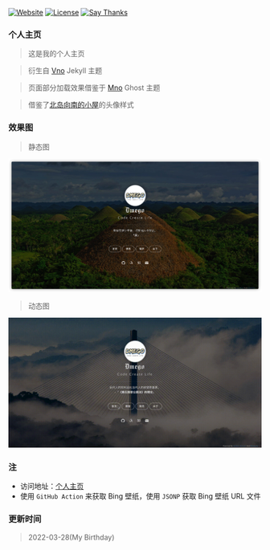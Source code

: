 [![Website](https://img.shields.io/website-up-down-green-red/http/i.dmego.cn.svg)](https://gitee.com/dishitiangege/personal-blog)
[![License](https://img.shields.io/github/license/dmego/home.github.io.svg)](/LICENSE)
[![Say Thanks](https://img.shields.io/badge/Say-Thanks!-1EAEDB.svg)](https://saythanks.io/to/dmego)

### 个人主页

>这是我的个人主页

>衍生自 [Vno](https://github.com/onevcat/vno-jekyll) Jekyll 主题

>页面部分加载效果借鉴于 [Mno](https://github.com/mcc108/mno) Ghost 主题

>借鉴了[北岛向南的小屋](https://javef.github.io/)的头像样式

### 效果图

>静态图

![主页JPG](./assets/img/home.jpg)

>动态图

![主页GIF](./assets/img/home.gif)

### 注

- 访问地址：[个人主页](https://gitee.com/dishitiangege/personal-blog)
- 使用 `GitHub Action` 来获取 Bing 壁纸，使用 `JSONP` 获取 Bing 壁纸 URL 文件


### 更新时间

>2022-03-28(My Birthday)

